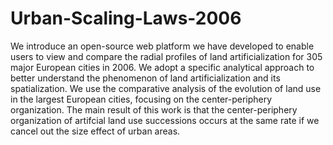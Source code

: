 # Urban-Scaling-Laws-2006
We introduce an open-source web platform we have developed to enable users to view and compare the radial profiles of land artificialization for 305 major European cities in 2006.
We adopt a specific analytical approach to better understand the phenomenon of land artificialization and its spatialization. We use the comparative analysis of the evolution of land use in the largest European cities, focusing on the center-periphery organization. 
The main result of this work is that the center-periphery organization of artifcial land use successions occurs at the same rate if we cancel out the size effect of urban areas. 
